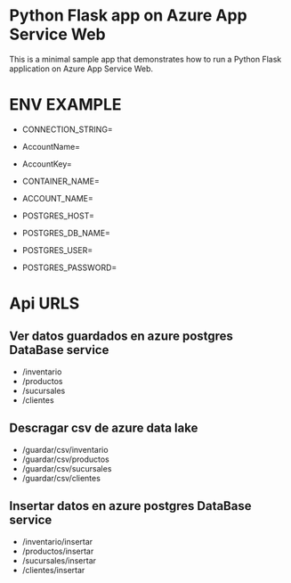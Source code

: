 # Python Flask app on Azure App Service Web

This is a minimal sample app that demonstrates how to run a Python Flask application on Azure App Service Web.

# ENV EXAMPLE

- CONNECTION_STRING=
- AccountName=
- AccountKey=
- CONTAINER_NAME=
- ACCOUNT_NAME=

- POSTGRES_HOST=
- POSTGRES_DB_NAME=
- POSTGRES_USER=
- POSTGRES_PASSWORD=

# Api URLS
## Ver datos guardados en azure postgres DataBase service

+ /inventario
+ /productos
+ /sucursales
+ /clientes

## Descragar csv de azure data lake

+ /guardar/csv/inventario
+ /guardar/csv/productos
+ /guardar/csv/sucursales
+ /guardar/csv/clientes

## Insertar datos en azure postgres DataBase service

+ /inventario/insertar
+ /productos/insertar
+ /sucursales/insertar
+ /clientes/insertar